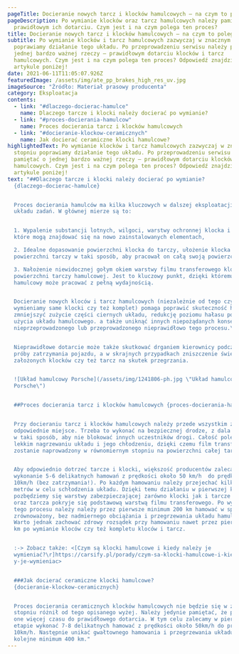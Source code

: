 ```yaml
---
pageTitle: Docieranie nowych tarcz i klocków hamulcowych – na czym to polega
pageDescription: Po wymianie klocków oraz tarcz hamulcowych należy pamiętać
  prawidłowym ich dotarciu. Czym jest i na czym polega ten proces?
title: Docieranie nowych tarcz i klocków hamulcowych – na czym to polega
subtitle: Po wymianie klocków i tarcz hamulcowych zazwyczaj w znacznym stopniu
  poprawiamy działanie tego układu. Po przeprowadzeniu serwisu należy pamiętać o
  jednej bardzo ważnej rzeczy – prawidłowym dotarciu klocków i tarcz
  hamulcowych. Czym jest i na czym polega ten proces? Odpowiedź znajdziesz w
  artykule poniżej!
date: 2021-06-11T11:05:07.926Z
featuredImage: /assets/img/ate_pp_brakes_high_res_uv.jpg
imageSource: "Źródło: Materiał prasowy producenta"
category: Eksploatacja
contents:
  - link: "#dlaczego-docierac-hamulce"
    name: Dlaczego tarcze i klocki należy docierać po wymianie?
  - link: "#proces-docierania-hamulcow"
    name: Proces docierania tarcz i klocków hamulcowych
  - link: "#docieranie-klockow-ceramicznych"
    name: Jak docierać ceramiczne klocki hamulcowe?
highlightedText: Po wymianie klocków i tarcz hamulcowych zazwyczaj w znacznym
  stopniu poprawiamy działanie tego układu. Po przeprowadzeniu serwisu należy
  pamiętać o jednej bardzo ważnej rzeczy – prawidłowym dotarciu klocków i tarcz
  hamulcowych. Czym jest i na czym polega ten proces? Odpowiedź znajdziesz w
  artykule poniżej!
text: "##Dlaczego tarcze i klocki należy docierać po wymianie?
  {dlaczego-docierac-hamulce}


  Proces docierania hamulców ma kilka kluczowych w dalszej eksploatacji całego
  układu zadań. W głównej mierze są to:


  1. Wypalenie substancji lotnych, wilgoci, warstwy ochronnej klocka i tarczy,
  które mogą znajdować się na nowo zainstalowanych elementach,

  2. Idealne dopasowanie powierzchni klocka do tarczy, ułożenie klocka do
  powierzchni tarczy w taki sposób, aby pracował on całą swoją powierzchnią,

  3. Nałożenie niewidocznej gołym okiem warstwy filmu transferowego klocka na
  powierzchni tarczy hamulcowej. Jest to kluczowy punkt, dzięki któremu układ
  hamulcowy może pracować z pełną wydajnością.


  Docieranie nowych kloców i tarcz hamulcowych (niezależnie od tego czy
  wymieniamy same klocki czy też komplet) pomaga poprawić skuteczność hamowania,
  zmniejszyć zużycie części ciernych układu, redukcję poziomu hałasu podczas
  użycia układu hamulcowego. a także uniknąć innych niepożądanych konsekwencji
  nieprzeprowadzonego lub przeprowadzonego nieprawidłowo tego procesu.\ 


  Nieprawidłowe dotarcie może także skutkować drganiem kierownicy podczas
  próby zatrzymania pojazdu, a w skrajnych przypadkach zniszczenie świeżo
  założonych klocków czy też tarcz na skutek przegrzania.


  ![Układ hamulcowy Porsche](/assets/img/1241806-ph.jpg \"Układ hamulcowy
  Porsche\")


  ##Proces docierania tarcz i klocków hamulcowych {proces-docierania-hamulcow}


  Przy docieraniu tarcz i klocków hamulcowych należy przede wszystkim zabrać o
  odpowiednie miejsce. Trzeba to wykonać na bezpiecznej drodze, z dala od ruchu
  w taki sposób, aby nie blokować innych uczestników drogi. Całość polega na
  lekkim nagrzewaniu układu i jego chłodzeniu, dzięki czemu film transferowy
  zostanie naprowadzony w równomiernym stopniu na powierzchni całej tarczy.\ 


  Aby odpowiednio dotrzeć tarcze i klocki, większość producentów zaleca
  wykonanie 5-6 delikatnych hamowań z prędkości około 50 km/h  do prędkości
  10km/h (bez zatrzymania!). Po każdym hamowaniu należy przejechać kilkaset
  metrów w celu schłodzenia układu. Dzięki temu działaniu w pierwszej kolejności
  pozbędziemy się warstwy zabezpieczającej zarówno klocki jak i tarcze hamulcowe
  oraz tarcza pokryje się podstawową warstwą filmu transferowego. Po wykonaniu
  tego procesu należy należy przez pierwsze minimum 200 km hamować w sposób
  zrównoważony, bez nadmiernego obciążania i przegrzewania układu hamulcowego.
  Warto jednak zachować zdrowy rozsądek przy hamowaniu nawet przez pierwsze 500
  km po wymianie kloców czy też kompletu kloców i tarcz.


  :-> Zobacz także: <[Czym są klocki hamulcowe i kiedy należy je
  wymieniać?\r]https://carsify.pl/porady/czym-sa-klocki-hamulcowe-i-kiedy-nalez\
  y-je-wymieniac>


  ###Jak docierać ceramiczne klocki hamulcowe?
  {docieranie-klockow-ceramicznych}


  Proces docierania ceramicznych klocków hamulcowych nie będzie się w znacznym
  stopniu różnił od tego opisanego wyżej. Należy jedynie pamiętać, że potrzebują
  one więcej czasu do prawidłowego dotarcia. W tym celu zalecamy w pierwszym
  etapie wykonać 7-8 delikatnych hamować z prędkości około 50km/h do prędkości
  10km/h. Następnie unikać gwałtownego hamowania i przegrzewania układu przez
  kolejne minimum 400 km."
---
```


